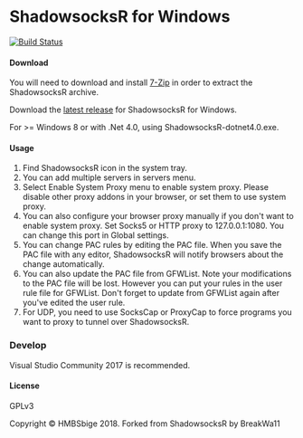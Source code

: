 ShadowsocksR for Windows
=======================

[![Build Status]][Appveyor]

#### Download

You will need to download and install [7-Zip](http://www.7-zip.org/) in order 
to extract the ShadowsocksR archive.

Download the [latest release] for ShadowsocksR for Windows.

For >= Windows 8 or with .Net 4.0, using ShadowsocksR-dotnet4.0.exe.

#### Usage

1. Find ShadowsocksR icon in the system tray.
2. You can add multiple servers in servers menu.
3. Select Enable System Proxy menu to enable system proxy. Please disable other
proxy addons in your browser, or set them to use system proxy.
4. You can also configure your browser proxy manually if you don't want to enable
system proxy. Set Socks5 or HTTP proxy to 127.0.0.1:1080. You can change this
port in Global settings.
5. You can change PAC rules by editing the PAC file. When you save the PAC file
with any editor, ShadowsocksR will notify browsers about the change automatically.
6. You can also update the PAC file from GFWList. Note your modifications to the PAC
file will be lost. However you can put your rules in the user rule file for GFWList.
Don't forget to update from GFWList again after you've edited the user rule.
7. For UDP, you need to use SocksCap or ProxyCap to force programs you want
to proxy to tunnel over ShadowsocksR.

### Develop

Visual Studio Community 2017 is recommended.

#### License

GPLv3

Copyright © HMBSbige 2018. Forked from ShadowsocksR by BreakWa11

[Appveyor]:       https://ci.appveyor.com/project/HMBSbige/shadowsocksr-windows
[Build Status]:   https://ci.appveyor.com/api/projects/status/b9jgwdfvn20ithj1/branch/master?svg=true
[latest release]: https://github.com/HMBSbige/ShadowsocksR-Windows/releases

